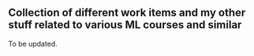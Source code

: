 ## Collection of different work items and my other stuff related to various ML courses and similar 

To be updated.

